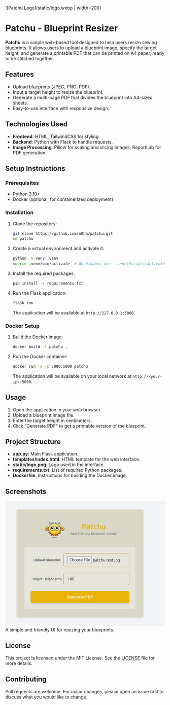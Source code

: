 ![Patchu Logo](static/logo.webp | width=200)

# Patchu - Blueprint Resizer

**Patchu** is a simple web-based tool designed to help users resize sewing blueprints. It allows users to upload a blueprint image, specify the target height, and generate a printable PDF that can be printed on A4 paper, ready to be stitched together.

## Features
- Upload blueprints (JPEG, PNG, PDF).
- Input a target height to resize the blueprint.
- Generate a multi-page PDF that divides the blueprint into A4-sized sheets.
- Easy-to-use interface with responsive design.

## Technologies Used
- **Frontend**: HTML, TailwindCSS for styling.
- **Backend**: Python with Flask to handle requests.
- **Image Processing**: Pillow for scaling and slicing images, ReportLab for PDF generation.

## Setup Instructions

### Prerequisites
- Python 3.10+
- Docker (optional, for containerized deployment)

### Installation
1. Clone the repository:
   ```bash
   git clone https://github.com/n0ha/patchu.git
   cd patchu
   ```

2. Create a virtual environment and activate it:
   ```bash
   python -m venv .venv
   source .venv/bin/activate  # On Windows use `.venv\Scripts\activate`
   ```

3. Install the required packages:
   ```bash
   pip install -r requirements.txt
   ```

4. Run the Flask application:
   ```bash
   flask run
   ```
   The application will be available at `http://127.0.0.1:5000`.

### Docker Setup
1. Build the Docker image:
   ```bash
   docker build -t patchu .
   ```

2. Run the Docker container:
   ```bash
   docker run -d -p 5000:5000 patchu
   ```
   The application will be available on your local network at `http://<your-ip>:5000`.

## Usage
1. Open the application in your web browser.
2. Upload a blueprint image file.
3. Enter the target height in centimeters.
4. Click "Generate PDF" to get a printable version of the blueprint.

## Project Structure
- **app.py**: Main Flask application.
- **templates/index.html**: HTML template for the web interface.
- **static/logo.png**: Logo used in the interface.
- **requirements.txt**: List of required Python packages.
- **Dockerfile**: Instructions for building the Docker image.

## Screenshots
![Patchu Screenshot](docs/screenshot1.png)  
A simple and friendly UI for resizing your blueprints.

## License
This project is licensed under the MIT License. See the [LICENSE](LICENSE) file for more details.

## Contributing
Pull requests are welcome. For major changes, please open an issue first to discuss what you would like to change.



